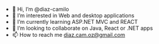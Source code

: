 - 👋 Hi, I’m @diaz-camilo
- 👀 I’m interested in Web and desktop applications
- 🌱 I’m currently learning ASP.NET MVC and REACT
- 💞️ I’m looking to collaborate on Java, React or .NET apps
- 📫 How to reach me diaz.cam.oz@gmail.com

<!---
diaz-camilo/diaz-camilo is a ✨ special ✨ repository because its `README.md` (this file) appears on your GitHub profile.
You can click the Preview link to take a look at your changes.
--->
